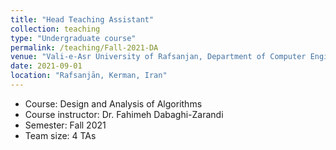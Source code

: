 ```yaml
---
title: "Head Teaching Assistant"
collection: teaching
type: "Undergraduate course"
permalink: /teaching/Fall-2021-DA
venue: "Vali-e-Asr University of Rafsanjan, Department of Computer Engineering"
date: 2021-09-01
location: "Rafsanjān, Kerman, Iran"
---
```


- Course: Design and Analysis of Algorithms
- Course instructor: Dr. Fahimeh Dabaghi-Zarandi
- Semester: Fall 2021
- Team size: 4 TAs

